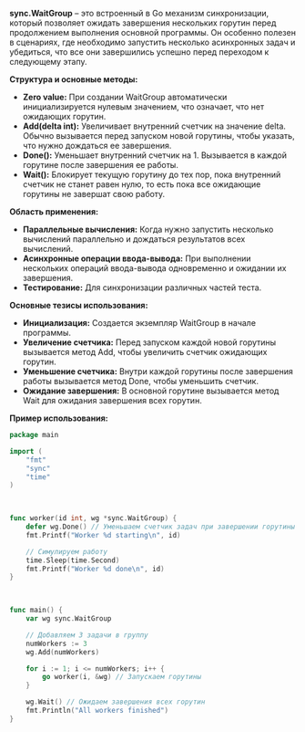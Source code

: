 **sync.WaitGroup** – это встроенный в Go механизм синхронизации, который позволяет ожидать завершения нескольких горутин перед продолжением выполнения основной программы. Он особенно полезен в сценариях, где необходимо запустить несколько асинхронных задач и убедиться, что все они завершились успешно перед переходом к следующему этапу.

**Структура и основные методы:**

- **Zero value:** При создании WaitGroup автоматически инициализируется нулевым значением, что означает, что нет ожидающих горутин.
- **Add(delta int):** Увеличивает внутренний счетчик на значение delta. Обычно вызывается перед запуском новой горутины, чтобы указать, что нужно дождаться ее завершения.
- **Done():** Уменьшает внутренний счетчик на 1. Вызывается в каждой горутине после завершения ее работы.
- **Wait():** Блокирует текущую горутину до тех пор, пока внутренний счетчик не станет равен нулю, то есть пока все ожидающие горутины не завершат свою работу.

**Область применения:**

- **Параллельные вычисления:** Когда нужно запустить несколько вычислений параллельно и дождаться результатов всех вычислений.
- **Асинхронные операции ввода-вывода:** При выполнении нескольких операций ввода-вывода одновременно и ожидании их завершения.
- **Тестирование:** Для синхронизации различных частей теста.

**Основные тезисы использования:**

- **Инициализация:** Создается экземпляр WaitGroup в начале программы.
- **Увеличение счетчика:** Перед запуском каждой новой горутины вызывается метод Add, чтобы увеличить счетчик ожидающих горутин.
- **Уменьшение счетчика:** Внутри каждой горутины после завершения работы вызывается метод Done, чтобы уменьшить счетчик.
- **Ожидание завершения:** В основной горутине вызывается метод Wait для ожидания завершения всех горутин.

**Пример использования:**
```go
package main

import (
    "fmt"
    "sync"
    "time"
)

  

func worker(id int, wg *sync.WaitGroup) {
    defer wg.Done() // Уменьшаем счетчик задач при завершении горутины
    fmt.Printf("Worker %d starting\n", id)

    // Симулируем работу
    time.Sleep(time.Second)
    fmt.Printf("Worker %d done\n", id)
}

  

func main() {
    var wg sync.WaitGroup

    // Добавляем 3 задачи в группу
    numWorkers := 3
    wg.Add(numWorkers)

    for i := 1; i <= numWorkers; i++ {
        go worker(i, &wg) // Запускаем горутины
    }

    wg.Wait() // Ожидаем завершения всех горутин
    fmt.Println("All workers finished")
}
```